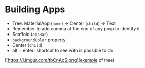 # Building Apps

- Tree: MaterialApp (`home`) => Center (`child`) => Text
- Remember to add comma at the end of any prop to identify it
- Scaffold (`appBar`)
- `backgroundColor` property
- Center (`child`)
- alt + enter: shortcut to see with is possible to do

![https://i.imgur.com/tbCnAoS.png](exemple of tree)